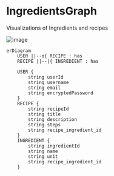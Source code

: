 # IngredientsGraph
Visualizations of Ingredients and recipes

![image](https://github.com/renja-g/IngredientsGraph/assets/76645494/394223f9-b3e1-458d-9c24-08e0d92d4a0a)


```mermaid
erDiagram
    USER ||--o{ RECIPE : has
    RECIPE ||--|{ INGREDIENT : has

    USER {
        string userId
        string username
        string email
        string encryptedPassword
    }
    RECIPE {
        string recipeId
        string title
        string description
        string steps
        string recipe_ingredient_id
    }
    INGREDIENT {
        string ingredientId
        string name
        string unit
        string recipe_ingredient_id
    }
```
